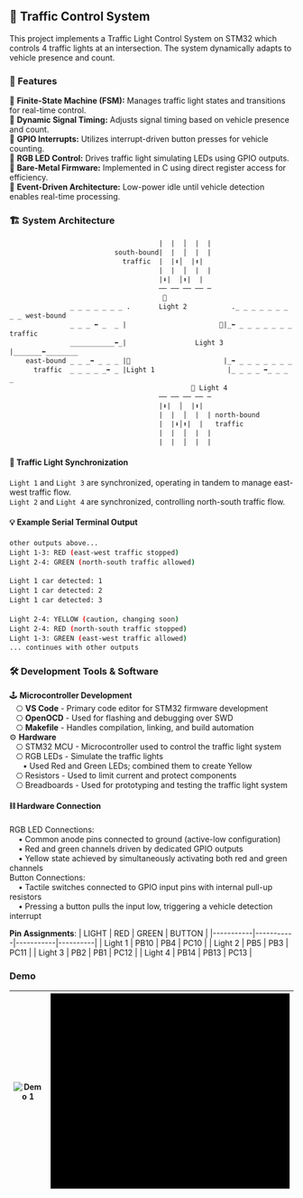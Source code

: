## 🚦 Traffic Control System

This project implements a Traffic Light Control System on STM32 which controls 4 traffic lights at an intersection. The system dynamically adapts to vehicle presence and count.

### 🔑 Features
🔹 **Finite-State Machine (FSM):** Manages traffic light states and transitions for real-time control.  
🔹 **Dynamic Signal Timing:** Adjusts signal timing based on vehicle presence and count.  
🔹 **GPIO Interrupts:** Utilizes interrupt-driven button presses for vehicle counting.  
🔹 **RGB LED Control:** Drives traffic light simulating LEDs using GPIO outputs.    
🔹 **Bare-Metal Firmware:** Implemented in C using direct register access for efficiency.  
🔹 **Event-Driven Architecture:** Low-power idle until vehicle detection enables real-time processing.    

### 🏗 System Architecture
```
                                     |  |  │  |  |
                          south-bound|  |  │  |  |
                            traffic  |  |⬇️│  |⬆️| 
                                     |  |  │  |  |
                                     |⬇️|  │⬆️|  |
                                     ── ── ── ── ─ 
                                      🚥 
               _ _ _ _ _ _ _ .       Light 2           ._ _ _ _ _ _ _ _ _ west-bound
               _ _ _ ⬅️ _  _ |                       🚦|_⬅️ _ _ _ _ _ _ _   traffic
               ___________⬅️_|                 Light 3 |_______⬅️________
    east-bound _ _ _➡️ _ _ _ |🚦                       |_➡️ _ _ _ _ _ _ _
      traffic  _ _ _ _ _➡️ _ |Light 1                  |_ _ _ _ ➡️_ _ _ _
                                             🚥 Light 4
                                     ── ── ── ── ─ 
                                     |⬇️|  │  |⬆️|
                                     |  |  │  |  | north-bound 
                                     |  |⬇️│⬆️|  |   traffic
                                     |  |  │  |  |
                                     |  |  │  |  |
```

#### 🔄 **Traffic Light Synchronization**   
`Light 1` and `Light 3` are synchronized, operating in tandem to manage east-west traffic flow.  
`Light 2` and `Light 4` are synchronized, controlling north-south traffic flow.  

#### 💡 **Example Serial Terminal Output**
```bash
other outputs above...
Light 1-3: RED (east-west traffic stopped)   
Light 2-4: GREEN (north-south traffic allowed) 

Light 1 car detected: 1
Light 1 car detected: 2
Light 1 car detected: 3

Light 2-4: YELLOW (caution, changing soon)
Light 2-4: RED (north-south traffic stopped)
Light 1-3: GREEN (east-west traffic allowed)
... continues with other outputs
```

### 🛠️ Development Tools & Software
🕹️ **Microcontroller Development**  
&nbsp;&nbsp;&nbsp;⎔ **VS Code** - Primary code editor for STM32 firmware development       
&nbsp;&nbsp;&nbsp;⎔ **OpenOCD** - Used for flashing and debugging over SWD     
&nbsp;&nbsp;&nbsp;⎔ **Makefile** - Handles compilation, linking, and build automation  
⚙️ **Hardware**    
&nbsp;&nbsp;&nbsp;⎔ STM32 MCU - Microcontroller used to control the traffic light system   
&nbsp;&nbsp;&nbsp;⎔ RGB LEDs - Simulate the traffic lights   
&nbsp;&nbsp;&nbsp;&nbsp;&nbsp;&nbsp;•  Used Red and Green LEDs; combined them to create Yellow  
&nbsp;&nbsp;&nbsp;⎔ Resistors - Used to limit current and protect components  
&nbsp;&nbsp;&nbsp;⎔ Breadboards - Used for prototyping and testing the traffic light system  

#### ⛓️ Hardware Connection  
RGB LED Connections:   
&nbsp;&nbsp;&nbsp;&nbsp;• Common anode pins connected to ground (active-low configuration)   
&nbsp;&nbsp;&nbsp;&nbsp;• Red and green channels driven by dedicated GPIO outputs  
&nbsp;&nbsp;&nbsp;&nbsp;• Yellow state achieved by simultaneously activating both red and green channels  
Button Connections:  
&nbsp;&nbsp;&nbsp;&nbsp;• Tactile switches connected to GPIO input pins with internal pull-up resistors  
&nbsp;&nbsp;&nbsp;&nbsp;• Pressing a button pulls the input low, triggering a vehicle detection interrupt  

**Pin Assignments**:
|   LIGHT   |   RED     |   GREEN   |   BUTTON |
|-----------|-----------|-----------|----------|
|  Light 1  |   PB10    |    PB4    |   PC10   |
|  Light 2  |   PB5     |    PB3    |   PC11   |
|  Light 3  |   PB2     |    PB1    |   PC12   |
|  Light 4  |   PB14    |    PB13   |   PC13   |

### Demo
| ![Demo 1](./camera.gif) | ![Demo 2](./terminal.gif) |  
|:------------------:|:------------------:|
